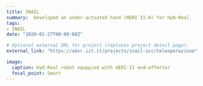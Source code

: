 ```yaml
---
title: INAIL
summary:  Developed an under-actuated hand (HERI II-H) for HyQ-Real.
tags:
- INAIL
date: "2020-01-27T00:00:00Z"

# Optional external URL for project (replaces project detail page).
external_link: "https://advr.iit.it/projects/inail-scc/teleoperazione"

image:
  caption: HyQ-Real robot equppied with HERI-II end-effector
  focal_point: Smart
---
```

